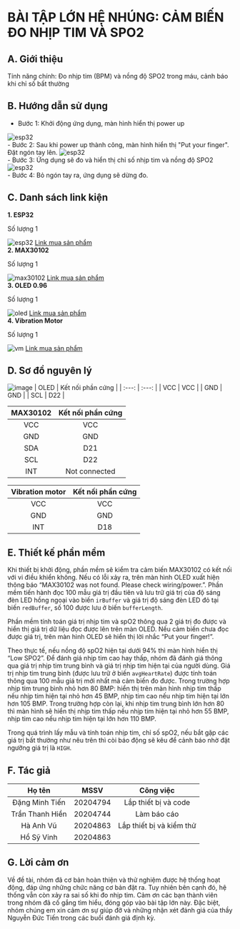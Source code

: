 # BÀI TẬP LỚN HỆ NHÚNG: CẢM BIẾN ĐO NHỊP TIM VÀ SPO2 

## A. Giới thiệu
Tính năng chính: Đo nhịp tim (BPM) và nồng độ SPO2 trong máu, cảnh báo khi chỉ số bất thường

## B. Hướng dẫn sử dụng
- Bước 1: Khởi động ứng dụng, màn hình hiển thị power up  
<img src="/images/buoc1.jpg" alt="esp32" />
<br>
- Bước 2: Sau khi power up thành công, màn hình hiển thị "Put your finger". Đặt ngón tay lên.
<img src="/images/buoc2.jpg" alt="esp32" />
<br>
- Bước 3: Ứng dụng sẽ đo và hiển thị chỉ số nhịp tim và nồng độ SPO2 
<img src="/images/buoc3.jpg" alt="esp32" />
<br>
- Bước 4: Bỏ ngón tay ra, ứng dụng sẽ dừng đo.

## C. Danh sách link kiện
<strong>1. ESP32</strong>
<p>Số lượng 1</p>
<img src="/images/esp32.jpg" alt="esp32" />
<a href="https://linhkienvietnam.vn/module-node-mcu-32s-esp32-devkitc-dung-module-esp-wroom-32">Link mua sản phẩm</a>
<br>
<strong>2. MAX30102</strong>
<p>Số lượng 1</p>
<img src="/images/max30102.jpg" alt="max30102" />
<a href="https://vn.shp.ee/DqZJcef">Link mua sản phẩm</a>
<br>
<strong>3. OLED 0.96</strong>
<p>Số lượng 1</p>
<img src="/images/oled.jpg" alt="oled" />
<a href="https://nshopvn.com/product/man-hinh-oled-0-96-inch-giao-tiep-spi/">Link mua sản phẩm</a>
<br>
<strong>4. Vibration Motor</strong>
<p>Số lượng 1</p>
<img src="/images/vm.jpg" alt="vm" />
<a href="https://linhkien024.vn/module-dong-co-rung-dien-thoai-3-5vdc-bao-rung">Link mua sản phẩm</a>
<br>

## D. Sơ đồ nguyên lý
![image](https://github.com/Starry-Nightt/SpO2/assets/95482961/a6749a58-9013-4acc-ba9f-d796ffd5923a)
| OLED  | Kết nối phần cứng |
| :---: | :---:          |
| VCC | VCC   | 
| GND | GND   |
| SCL | D22   |  

| MAX30102  | Kết nối phần cứng |
| :---: | :---:          |
| VCC | VCC   | 
| GND | GND   |
| SDA | D21   | 
| SCL | D22   |  
| INT | Not connected   |  

| Vibration motor  | Kết nối phần cứng  |
| :---: | :---:          |
| VCC | VCC   | 
| GND | GND   |
| INT | D18   |  


## E. Thiết kế phần mềm
Khi thiết bị khởi động, phần mềm sẽ kiểm tra cảm biến MAX30102 có kết nối với vi điều khiển không. Nếu có lỗi xảy ra, trên màn hình OLED xuất hiện thông báo “MAX30102 was not found. Please check wiring/power.”. Phần mềm tiến hành đọc 100 mẫu giá trị đầu tiên và lưu trữ giá trị của độ sáng đèn LED hồng ngoại vào biến `irBuffer` và giá trị độ sáng đèn LED đỏ tại biến `redBuffer`, số 100 được lưu ở biến  `bufferLength`. 

Phần mềm tính toán giá trị nhịp tim và spO2 thông qua 2 giá trị đo được và hiển thị giá trị dữ liệu đọc được lên trên màn OLED. Nếu cảm biến chưa đọc được giá trị, trên màn hình OLED sẽ hiển thị lời nhắc “Put your finger!”. 

Theo thực tế, nếu nồng độ spO2 hiện tại dưới 94% thì màn hình hiển thị “Low SPO2”. Để đánh giá nhịp tim cao hay thấp, nhóm đã đánh giá thông qua giá trị nhịp tim trung bình và giá trị nhịp tim hiện tại của người dùng. Giá trị nhịp tim trung bình (được lưu trữ ở biến `avgHeartRate`) được tính toán thông qua 100 mẫu giá trị mới nhất mà cảm biến đo được. Trong trường hợp nhịp tim trung bình nhỏ hơn 80 BMP: hiển thị trên màn hình nhịp tim thấp nếu nhịp tim hiện tại nhỏ hơn 45 BMP, nhịp tim cao nếu nhịp tim hiện tại lớn hơn 105 BMP. Trong trường hợp còn lại, khi nhịp tim trung bình lớn hơn 80 thì màn hình sẽ hiển thị nhịp tim thấp nếu nhịp tim hiện tại nhỏ hơn 55 BMP, nhịp tim cao nếu nhịp tim hiện tại lớn hơn 110 BMP. 

Trong quá trình lấy mẫu và tính toán nhịp tim, chỉ số spO2, nếu bắt gặp các giá trị bất thường như nêu trên thì còi báo động sẽ kêu để cảnh báo nhờ đặt ngưỡng giá trị là `HIGH`.

## F. Tác giả
| Họ tên  | MSSV  | Công việc    |
| :---:   | :---: | :---:        |
| Đặng Minh Tiến | 20204794   | Lắp thiết bị và code          |
| Trần Thanh Hiền | 20204744   | Làm báo cáo         |
| Hà Anh Vũ | 20204863   | Lắp thiết bị và kiểm thử        |
| Hồ Sỹ Vinh | 20204863   |         |

## G. Lời cảm ơn
Về đề tài, nhóm đã cơ bản hoàn thiện và thử nghiệm được hệ thống hoạt động, đáp ứng những chức năng cơ bản đặt ra. Tuy nhiên bên cạnh đó, hệ thống vẫn còn xảy ra sai số khi đo nhịp tim. 
Cảm ơn các bạn thành viên trong nhóm đã cố gắng tìm hiểu, đóng góp vào bài tập lớn này. Đặc biệt, nhóm chúng em xin cảm ơn sự giúp đỡ và những nhận xét đánh giá của thầy Nguyễn Đức Tiến trong các buổi đánh giá định kỳ.

